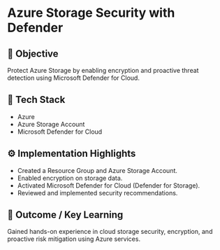 # Azure Storage Security with Defender

## 📌 Objective
Protect Azure Storage by enabling encryption and proactive threat detection using Microsoft Defender for Cloud.

## 🧰 Tech Stack
- Azure  
- Azure Storage Account  
- Microsoft Defender for Cloud

## ⚙️ Implementation Highlights
- Created a Resource Group and Azure Storage Account.  
- Enabled encryption on storage data.  
- Activated Microsoft Defender for Cloud (Defender for Storage).  
- Reviewed and implemented security recommendations.

## 🎯 Outcome / Key Learning
Gained hands-on experience in cloud storage security, encryption, and proactive risk mitigation using Azure services.



